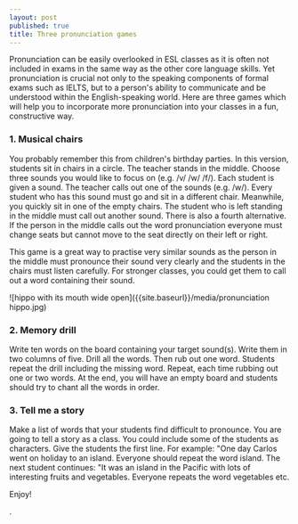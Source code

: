 ```yaml
---
layout: post
published: true
title: Three pronunciation games
---
```



Pronunciation can be easily overlooked in ESL classes as it is often not included in exams in the same way as the other core language skills. Yet pronunciation is crucial not only to the speaking components of formal exams such as IELTS, but to a person's ability to communicate and be understood within the English-speaking world. Here are three games which will help you to incorporate more pronunciation into your classes in a fun, constructive way.

### 1. Musical chairs

You probably remember this from children's birthday parties. In this version, students sit in chairs in a circle. The teacher stands in the middle. Choose three sounds you would like to focus on (e.g. /v/  /w/  /f/). Each student is given a sound. The teacher calls out one of the sounds (e.g. /w/). Every student who has this sound must go and sit in a different chair. Meanwhile, you quickly sit in one of the empty chairs. The student who is left standing in the middle must call out another sound. There is also a fourth alternative. If the person in the middle calls out the word pronunciation everyone must change seats but cannot move to the seat directly on their left or right. 

This game is a great way to practise very similar sounds as the person in the middle must pronounce their sound very clearly and the students in the chairs must listen carefully. For stronger classes, you could get them to call out a word containing their sound.

![hippo with its mouth wide open]({{site.baseurl}}/media/pronunciation hippo.jpg)


### 2. Memory drill

Write ten words on the board containing your target sound(s). Write them in two columns of five. Drill all the words. Then rub out one word. Students repeat the drill including the missing word. Repeat, each time rubbing out one or two words. At the end, you will have an empty board and students should try to chant all the words in order.

### 3. Tell me a story

Make a list of words that your students find difficult to pronounce. You are going to tell a story as a class. You could include some of the students as characters. Give the students the first line. For example: "One day Carlos went on holiday to an island. Everyone should repeat the word island. The next student continues: "It was an island in the Pacific with lots of interesting fruits and vegetables. Everyone repeats the word vegetables etc.

Enjoy!


.
